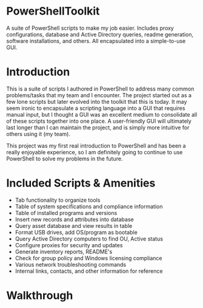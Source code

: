 # PowerShellToolkit
A suite of PowerShell scripts to make my job easier. Includes proxy configurations, database and Active Directory queries, readme generation, software installations, and others. All encapsulated into a simple-to-use GUI.

# Introduction
This is a suite of scripts I authored in PowerShell to address many common problems/tasks that my team and I encounter. 
The project started out as a few lone scripts but later evolved into the toolkit that this is today. It may seem ironic to 
encapsulate a scripting language into a GUI that requires manual input, but I thought a GUI was an excellent medium to 
consolidate all of these scripts together into one place. A user-friendly GUI will ultimately last longer than I can maintain 
the project, and is simply more intuitive for others using it (my team).

This project was my first real introduction to PowerShell and has been a really enjoyable experience, so I am definitely going to 
continue to use PowerShell to solve my problems in the future.

# Included Scripts & Amenities
* Tab functionality to organize tools 
* Table of system specifications and compliance information
* Table of installed programs and versions
* Insert new records and attributes into database
* Query asset database and view results in table
* Format USB drives, add OS/program as bootable
* Query Active Directory computers to find OU, Active status
* Configure proxies for security and updates
* Generate inventory reports, README's 
* Check for group policy and Windows licensing compliance
* Various network troubleshooting commands
* Internal links, contacts, and other information for reference

# Walkthrough
